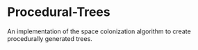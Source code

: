 
Procedural-Trees
================

An implementation of the space colonization algorithm to create procedurally generated trees.
